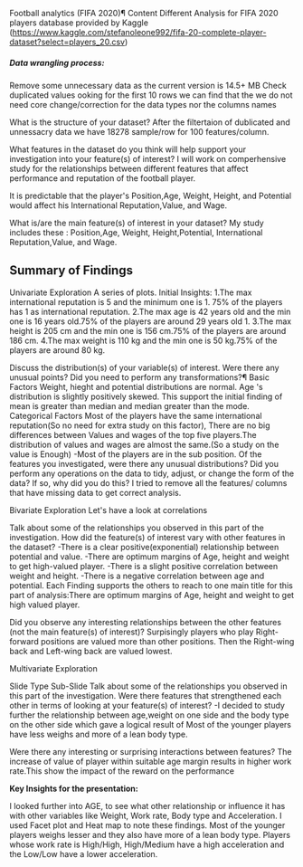 Football analytics (FIFA 2020)¶
Content
Different Analysis for FIFA 2020 players database provided by Kaggle (https://www.kaggle.com/stefanoleone992/fifa-20-complete-player-dataset?select=players_20.csv)
##### Data wrangling process:
Remove some unnecessary data as the current version is 14.5+ MB
Check duplicated values
ooking for the first 10 rows we can find that the we do not need core change/correction for the data types nor the columns names


What is the structure of your dataset?
After the filtertaion of dublicated and unnessacry data we have 18278 sample/row for 100 features/column.

What features in the dataset do you think will help support your investigation into your feature(s) of interest?
I will work on comperhensive study for the relationships between different features that affect performance and reputation of the football player.

It is predictable that the player's Position,Age, Weight, Height, and Potential would affect his International Reputation,Value, and Wage.

What is/are the main feature(s) of interest in your dataset?
My study includes these : Position,Age, Weight, Height,Potential, International Reputation,Value, and Wage.


## Summary of Findings

Univariate Exploration
A series of plots. Initial Insights: 1.The max international reputation is 5 and the minimum one is 1. 75% of the players has 1 as international reputation. 2.The max age is 42 years old and the min one is 16 years old.75% of the players are around 29 years old 1. 3.The max height is 205 cm and the min one is 156 cm.75% of the players are around 186 cm. 4.The max weight is 110 kg and the min one is 50 kg.75% of the players are around 80 kg.

Discuss the distribution(s) of your variable(s) of interest. Were there any unusual points? Did you need to perform any transformations?¶
Basic Factors
Weight, hieght and potential distributions are normal.
Age 's distribution is slightly positively skewed. This support the initial finding of mean is greater than median and median greater than the mode.
Categorical Factors
Most of the players have the same international reputation(So no need for extra study on this factor),
There are no big differences between Values and wages of the top five players.The distribution of values and wages are almost the same.(So a study on the value is Enough) -Most of the players are in the sub position.
Of the features you investigated, were there any unusual distributions? Did you perform any operations on the data to tidy, adjust, or change the form of the data? If so, why did you do this?
I tried to remove all the features/ columns that have missing data to get correct analysis.


Bivariate Exploration
Let's have a look at correlations


Talk about some of the relationships you observed in this part of the investigation. How did the feature(s) of interest vary with other features in the dataset?
-There is a clear positive(exponential) relationship between potential and value. -There are optimum margins of Age, height and weight to get high-valued player. -There is a slight positive correlation between weight and height. -There is a negative correlation between age and potential. Each Finding supports the others to reach to one main title for this part of analysis:There are optimum margins of Age, height and weight to get high valued player.

Did you observe any interesting relationships between the other features (not the main feature(s) of interest)?
Surpisingly players who play Right-forward positions are valued more than other positions. Then the Right-wing back and Left-wing back are valued lowest.


Multivariate Exploration

Slide Type
Sub-Slide
Talk about some of the relationships you observed in this part of the investigation. Were there features that strengthened each other in terms of looking at your feature(s) of interest?
-I decided to study further the relationship between age,weight on one side and the body type on the other side which gave a logical result of Most of the younger players have less weighs and more of a lean body type.

Were there any interesting or surprising interactions between features?
The increase of value of player within suitable age margin results in higher work rate.This show the impact of the reward on the performance



**Key Insights for the presentation:**

I looked further into AGE, to see what other relationship or influence it has with other variables like Weight, Work rate, Body type and Acceleration. I used Facet plot and Heat map to note these findings. Most of the younger players weighs lesser and they also have more of a lean body type. Players whose work rate is High/High, High/Medium have a high acceleration and the Low/Low have a lower acceleration.
